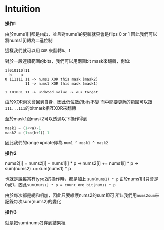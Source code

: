 # Intuition

**操作1**

由於nums1[i]都是`0`或`1`，並且對nums1的更新就只會是flips 0 or 1
因此我們可以將nums1[i]轉為二進位制

這樣我們就可以用 `XOR` 來翻轉`0`、`1`

對於一段連續範圍的bits，我們可以用兩個bit mask來翻轉，例如:

```
1[010110]11
  b    a
0 111111 11 -> nums1 XOR this mask (mask2)
         11 -> nums1 XOR this mask (mask1)

1 101001 11 -> updated value -> our target
```

由於XOR兩次會回到自身，因此低位數的bits不變
而中間要更新的範圍可以跟`111...111`的bitmask相互XOR來翻轉

至於mask1跟mask2可以透過以下操作得到

```py
mask1 = (1<<a)-1
mask2 = (1<<(b+1))-1
```

因此我們的range update即為 `num1 ^ mask1 ^ mask2`

**操作2**

   nums2[i] = nums2[i] + nums1[i] * p
-> nums2[i] += nums1[i] * p
-> sum(nums2) += sum(nums1) * p

也就是說每當有type2的操作時，都是加上 `sum(nums1) * p`
由於nums1[i]只會是0或1，因此`sum(nums1) * p = count_one_bit(num1) * p`

由於每次都是總和相加，因此只要維護nums2的sum即可
所以我們用`nums2sum`來記錄每次sum(nums2)的變化

**操作3**

就是把sum(nums2)存到結果裡
